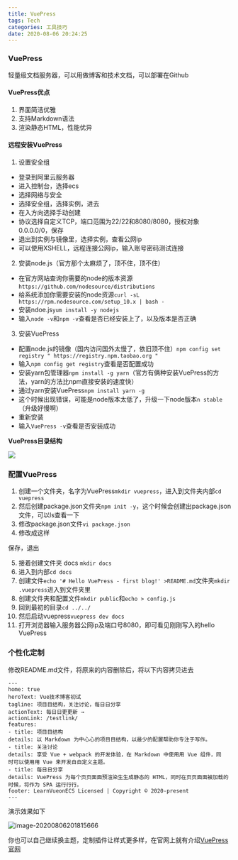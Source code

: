 ```yaml
---
title: VuePress
tags: Tech
categories: 工具技巧
date: 2020-08-06 20:24:25
---
```


### VuePress

轻量级文档服务器，可以用做博客和技术文档，可以部署在Github

#### VuePress优点

1.  界面简洁优雅
2.  支持Markdown语法
3.  渲染静态HTML，性能优异

#### 远程安装VuePress

1.  设置安全组

*   登录到阿里云服务器
*   进入控制台，选择ecs
*   选择网络与安全
*   选择安全组，选择实例，进去
*   在入方向选择手动创建
*   协议选择自定义TCP，端口范围为22/22和8080/8080，授权对象0.0.0.0/0，保存
*   退出到实例与镜像里，选择实例，查看公网ip
*   可以使用XSHELL，远程连接公网ip，输入账号密码测试连接

2.  安装node.js（官方那个太麻烦了，顶不住，顶不住）

*   在官方网站查询你需要的node的版本资源`https://github.com/nodesource/distributions`
*   给系统添加你需要安装的node资源`curl -sL https://rpm.nodesource.com/setup_10.x | bash -`
*   安装ndoe.js`yum install -y nodejs`
*   输入`node -v`和`npm -v`查看是否已经安装上了，以及版本是否正确

3.  安装VuePress

*   配置node.js的镜像（国内访问国外太慢了，依旧顶不住）`npm config set registry " https://registry.npm.taobao.org "`
*   输入`npm config get registry`查看是否配置成功
*   安装yarn包管理器`npm install -g yarn`（官方有俩种安装VuePress的方法，yarn的方法比npm直接安装的速度快）
*   通过yarn安装VuePress`npm install yarn -g`
*   这个时候出现错误，可能是node版本太低了，升级一下node版本`n stable`（升级好慢啊）
*   重新安装
*   输入`VuePress -v`查看是否安装成功

**VuePress目录结构**

![](https://cdn.nlark.com/yuque/0/2020/png/1851434/1596704110238-7fb2ae62-7178-4da8-a307-54011f5c4e2e.png)

### 配置VuePress

1.  创建一个文件夹，名字为VuePress`mkdir vuepress`，进入到文件夹内部`cd vuepress`
2.  然后创建package.json文件夹`npm init -y`，这个时候会创建出package.json文件，可以ls查看一下
3.  修改package.json文件`vi package.json`
4.  修改成这样

保存，退出

5.  接着创建文件夹 docs `mkdir docs`
6.  进入到内部`cd docs`
7.  创建文件`echo '# Hello VuePress - first blog!' >README.md`文件夹`mkdir .vuepress`进入到文件夹里
8.  创建文件夹和配置文件`mkdir public`和`echo > config.js`
9.  回到最初的目录`cd ../../`
10.  然后启动vuepress`vuepress dev docs`
11.  打开浏览器输入服务器公网ip及端口号8080，即可看见刚刚写入的hello  VuePress

### 

### 

### 个性化定制

修改README.md⽂件，将原来的内容删除后，将以下内容拷贝进去

```
---
home: true
heroText: Vue技术博客初试
tagline: 项⽬目结构，关注讨论，每⽇日分享
actionText: 每⽇日更更新 →
actionLink: /testlink/
features:
- title: 项⽬目结构
details: 以 Markdown 为中⼼心的项⽬目结构，以最少的配置帮助你专注于写作。
- title: 关注讨论
details: 享受 Vue + webpack 的开发体验，在 Markdown 中使⽤用 Vue 组件，同
时可以使⽤用 Vue 来开发⾃自定义主题。
- title: 每⽇日分享
details: VuePress 为每个⻚页⾯面预渲染⽣生成静态的 HTML，同时在⻚页⾯面被加载的
时候，将作为 SPA 运⾏行行。
footer: LearnVueonECS Licensed | Copyright © 2020-present
---
```

演示效果如下

![image-20200806201815666](https://oss.oldzhg.com/uPic/image-20200806201815666.png)

你也可以自己继续换主题，定制插件让样式更多样，在官网上就有介绍[VuePress官网](https://www.vuepress.cn/)

